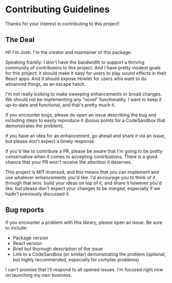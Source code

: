 # Contributing Guidelines

Thanks for your interest in contributing to this project!

## The Deal

Hi! I'm Josh. I'm the creator and maintainer of this package.

Speaking frankly: I don't have the bandwidth to support a thriving community of contributors to this project. And I have pretty modest goals for this project: It should make it easy for users to play sound effects in their React apps. And it should expose Howler for users who want to do advanced things, as an escape hatch.

I'm not really looking to make sweeping enhancements or broad changes. We should not be implementing any "novel" functionality. I want to keep it up-to-date and functional, and that's pretty much it.

If you encounter bugs, please do open an issue describing the bug and including steps to easily reproduce it (bonus points for a CodeSandbox that demonstrates the problem).

If you have an idea for an enhancement, go ahead and share it via an issue, but please don't expect a timely response.

If you'd like to contribute a PR, please be aware that I'm going to be pretty conservative when it comes to accepting contributions. There is a good chance that your PR won't receive the attention it deserves.

This project is MIT-licensed, and this means that you can implement and use whatever enhancements you'd like. I'd encourage you to think of it through that lens: build your ideas on top of it, and share it however you'd like, but please don't expect your changes to be merged, especially if we hadn't previously discussed it.

## Bug reports

If you encounter a problem with this library, please open an issue. Be sure to include:

- Package version
- React version
- Brief but thorough description of the issue
- Link to a CodeSandbox (or similar) demonstrating the problem (optional, but highly recommended, especially for complex problems)

I can't promise that I'll respond to all opened issues. I'm focused right now on launching my own business.
